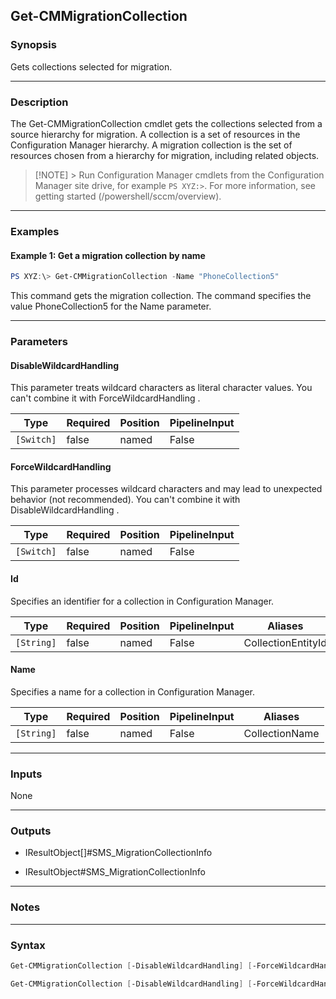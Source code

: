 Get-CMMigrationCollection
-------------------------




### Synopsis
Gets collections selected for migration.



---


### Description

The Get-CMMigrationCollection cmdlet gets the collections selected from a source hierarchy for migration. A collection is a set of resources in the Configuration Manager hierarchy. A migration collection is the set of resources chosen from a hierarchy for migration, including related objects.



> [!NOTE] > Run Configuration Manager cmdlets from the Configuration Manager site drive, for example `PS XYZ:>`. For more information, see getting started (/powershell/sccm/overview).



---


### Examples
#### Example 1: Get a migration collection by name
```PowerShell
PS XYZ:\> Get-CMMigrationCollection -Name "PhoneCollection5"
```
This command gets the migration collection. The command specifies the value PhoneCollection5 for the Name parameter.


---


### Parameters
#### **DisableWildcardHandling**

This parameter treats wildcard characters as literal character values. You can't combine it with ForceWildcardHandling .






|Type      |Required|Position|PipelineInput|
|----------|--------|--------|-------------|
|`[Switch]`|false   |named   |False        |



#### **ForceWildcardHandling**

This parameter processes wildcard characters and may lead to unexpected behavior (not recommended). You can't combine it with DisableWildcardHandling .






|Type      |Required|Position|PipelineInput|
|----------|--------|--------|-------------|
|`[Switch]`|false   |named   |False        |



#### **Id**

Specifies an identifier for a collection in Configuration Manager.






|Type      |Required|Position|PipelineInput|Aliases           |
|----------|--------|--------|-------------|------------------|
|`[String]`|false   |named   |False        |CollectionEntityId|



#### **Name**

Specifies a name for a collection in Configuration Manager.






|Type      |Required|Position|PipelineInput|Aliases       |
|----------|--------|--------|-------------|--------------|
|`[String]`|false   |named   |False        |CollectionName|





---


### Inputs
None





---


### Outputs
* IResultObject[]#SMS_MigrationCollectionInfo


* IResultObject#SMS_MigrationCollectionInfo






---


### Notes




---


### Syntax
```PowerShell
Get-CMMigrationCollection [-DisableWildcardHandling] [-ForceWildcardHandling] [-Id <String>] [<CommonParameters>]
```
```PowerShell
Get-CMMigrationCollection [-DisableWildcardHandling] [-ForceWildcardHandling] [-Name <String>] [<CommonParameters>]
```
